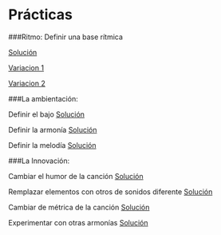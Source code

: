 # Prácticas

###Ritmo: 
Definir una base rítmica 

[Solución](001solucion.md)

[Variacion 1](002solucion.md)

[Variacion 2](003solucion.md)



###La ambientación: 



Definir el bajo   [Solución]()

Definir la armonía  [Solución]()

Definir la melodía   [Solución]()


###La Innovación:

Cambiar el humor de la canción [Solución]()

Remplazar elementos con otros de sonidos diferente  [Solución]()

Cambiar de métrica de la canción      [Solución]()

Experimentar con otras armonías  [Solución]()































   
